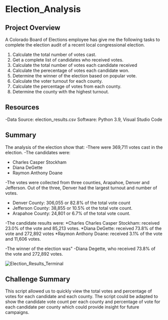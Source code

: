 # Election_Analysis

## Project Overview
A Colorado Board of Elections employee has give me the following tasks to complete the election audit of a recent local congressional election.

1. Calculate the total number of votes cast.
2. Get a complete list of candidates who received votes.
3. Calculate the total number of votes each candidate received
4. Calculate the perecentage of votes each candidate won.
5. Determine the winner of the election based on popular vote.
6. Calculate the voter turnout for each county.
7. Calculate the percentage of votes from each county.
8. Determine the county with the highest turnout. 

## Resources
-Data Source: election_results.csv
Software: Python 3.9, Visual Studio Code

## Summary
The analysis of the election show that:
-There were 369,711 votes cast in the election.
-The candidates were:
  - Charles Casper Stockham
  - Diana DeGette
  - Raymon Anthony Doane

-The votes were collected from three counties, Arapahoe, Denver and Jefferson. Out of the three, Denver had the largest turnout and number of votes. 
  * Denver County: 306,055 or 82.8% of the total vote count
  * Jefferson County: 38,855 or 10.5% ot the total vote count.
  * Arapahoe County: 24,801 or 6.7% of the total vote count.

-The candidate results were: 
  *Charles Charles Casper Stockham: received 23.0% of the vote and 85,213 votes.
  *Diana DeGette: received 73.8% of the vote and 272,892 votes
  *Raymon Anthony Doane: received 3.1% of the vote and 11,606 votes.

-The winner of the election was"
  -Diana Degette, who received 73.8% of the vote and 272,892 votes.
  
 ![Election_Results_Terminal](https://user-images.githubusercontent.com/89313168/135915886-4ac5da50-006c-40ea-ab4d-105ed2805cf6.png)

 ## Challenge Summary
 This script allowed us to quickly view the total votes and percentage of votes for each candidate and each county. The script could be adapted to show the candidate 
 vote count per each county and percentage of vote for each candidate per county which could provide insight for future campaigns. 
   
 
 
 
 
 
 


